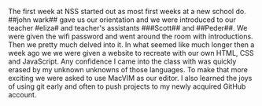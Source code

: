 The first week at NSS started out as most first weeks at a new school do.  ##john wark## gave us our orientation and we were introduced to our teacher #eliza# and teacher's assistants ###Scott## and ##Peder##.  We were given the wifi password and went around the room with introductions.  Then we pretty much delved into it.  In what seemed like much longer then a week ago we we were given a website to recreate with our own HTML, CSS and JavaScript.  Any confidence I came into the class with was quickly erased by my unknown unknowns of those languages.  To make that more exciting we were asked to use MacVIM as our editor.  I also learned the joys of using git early and often to push projects to my newly acquired GitHub account.

